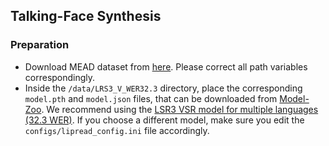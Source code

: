 ## Talking-Face Synthesis
### Preparation
* Download MEAD dataset from [here](https://wywu.github.io/projects/MEAD/MEAD). Please correct all path variables correspondingly.
* Inside the `/data/LRS3_V_WER32.3` directory, place the corresponding `model.pth` and `model.json` files, that can be downloaded from [Model-Zoo](https://github.com/mpc001/Visual_Speech_Recognition_for_Multiple_Languages/tree/master#Model-Zoo). We recommend using the [LSR3 VSR model for multiple languages (32.3 WER)](https://drive.google.com/file/d/1yHd4QwC7K_9Ro2OM_hC7pKUT2URPvm_f/view). If you choose a different model, make sure you edit the `configs/lipread_config.ini` file accordingly.